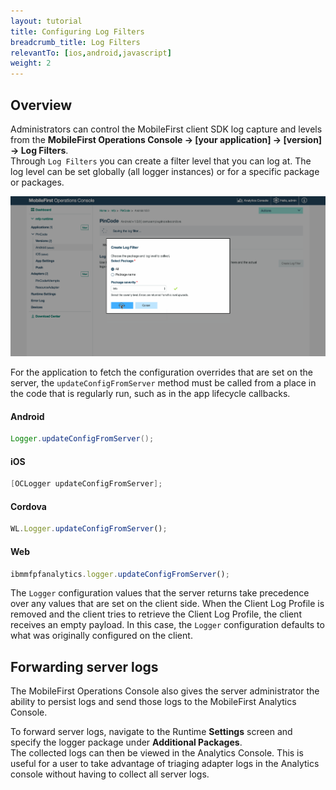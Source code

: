 ```yaml
---
layout: tutorial
title: Configuring Log Filters
breadcrumb_title: Log Filters
relevantTo: [ios,android,javascript]
weight: 2
---
```

## Overview
Administrators can control the MobileFirst client SDK log capture and levels from the **MobileFirst Operations Console → [your application] → [version] → Log Filters**.  
Through `Log Filters` you can create a filter level that you can log at. The log level can be set globally (all logger instances) or for a specific package or packages.

<img class="gifplayer" alt="Creating a log filter" src="add-log-filter.png"/>

For the application to fetch the configuration overrides that are set on the server, the `updateConfigFromServer` method must be called from a place in the code that is regularly run, such as in the app lifecycle callbacks.


#### Android
```java
Logger.updateConfigFromServer();
```

#### iOS
```objective-c
[OCLogger updateConfigFromServer];
```

#### Cordova
```javascript
WL.Logger.updateConfigFromServer();
```

#### Web
```javascript
ibmmfpfanalytics.logger.updateConfigFromServer();
```

The `Logger` configuration values that the server returns take precedence over any values that are set on the client side. When the Client Log Profile is removed and the client tries to retrieve the Client Log Profile, the client receives an empty payload. In this case, the `Logger` configuration defaults to what was originally configured on the client.

## Forwarding server logs
The MobileFirst Operations Console also gives the server administrator the ability to persist logs and send those logs to the MobileFirst Analytics Console.

To forward server logs, navigate to the Runtime **Settings** screen and specify the logger package under **Additional Packages**.  
The collected logs can then be viewed in the Analytics Console. This is useful for a user to take advantage of triaging adapter logs in the Analytics console without having to collect all server logs.
